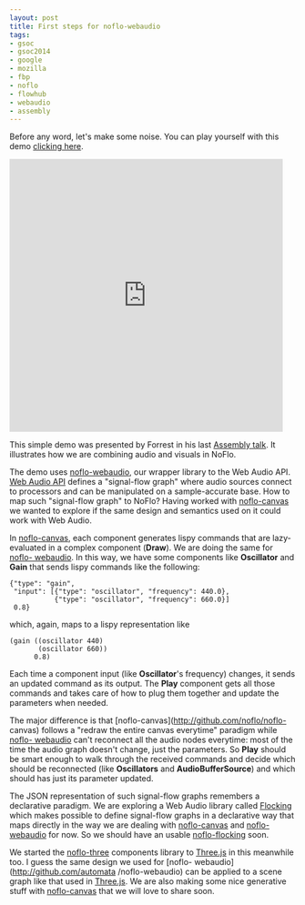 ```yaml
--- 
layout: post
title: First steps for noflo-webaudio
tags: 
- gsoc
- gsoc2014
- google
- mozilla
- fbp
- noflo
- flowhub
- webaudio
- assembly
---
```


Before any word, let's make some noise. You can play yourself with this demo [clicking here](http://app.flowhub.io/#example/04847249319d2326fa92).

<iframe class="vine-embed" src="https://vine.co/v/ME1wdVX16iB/embed/simple?audio=1" width="480" height="480" frameborder="0"></iframe><script async src="//platform.vine.co/static/scripts/embed.js" charset="utf-8"></script>

This simple demo was presented by Forrest in his last [Assembly
talk](http://www.forresto.com/2014/08/the-toybox-and-the-toolbox/). It
illustrates how we are combining audio and visuals in NoFlo. 

The demo uses [noflo-webaudio](http://github.com/automata/noflo-webaudio), our
wrapper library to the Web Audio API. [Web Audio
API](https://developer.mozilla.org/en-US/docs/Web/API/Web_Audio_API) defines a
"signal-flow graph" where audio sources connect to processors and can be
manipulated on a sample-accurate base. How to map such "signal-flow graph" to
NoFlo? Having worked with [noflo-canvas](http://github.com/noflo/noflo-canvas)
we wanted to explore if the same design and semantics used on it could work
with Web Audio.

In [noflo-canvas](http://github.com/noflo/noflo-canvas), each component
generates lispy commands that are lazy-evaluated in a complex component
(__Draw__). We are doing the same for [noflo-
webaudio](http://github.com/automata/noflo-webaudio). In this way, we have
some components like __Oscillator__ and __Gain__ that sends lispy commands
like the following:

```
{"type": "gain", 
 "input": [{"type": "oscillator", "frequency": 440.0},
           {"type": "oscillator", "frequency": 660.0}]
 0.8}
```

which, again, maps to a lispy representation like

```
(gain ((oscillator 440)
       (oscillator 660))
      0.8)
```

Each time a component input (like __Oscillator__'s frequency) changes, it
sends an updated command as its output. The __Play__ component gets all those
commands and takes care of how to plug them together and update the parameters
when needed.

The major difference is that [noflo-canvas](http://github.com/noflo/noflo-
canvas) follows a "redraw the entire canvas everytime" paradigm while [noflo-
webaudio](http://github.com/automata/noflo-webaudio) can't reconnect all the
audio nodes everytime: most of the time the audio graph doesn't change, just
the parameters. So __Play__ should be smart enough to walk through the
received commands and decide which should be reconnected (like __Oscillators__ and
__AudioBufferSource__) and which should has just its parameter updated.

The JSON representation of such signal-flow graphs remembers a declarative
paradigm. We are exploring a Web Audio library called
[Flocking](http://flockingjs.org/) which makes possible to define signal-flow
graphs in a declarative way that maps directly in the way we are dealing with
[noflo-canvas](http://github.com/noflo/noflo-canvas) and [noflo-
webaudio](http://github.com/automata/noflo-webaudio) for now. So we should
have an usable [noflo-flocking](http://github.com/automata/noflo-flocking)
soon.

We started the [noflo-three](http://github.com/automata/noflo-three)
components library to [Three.js](http://threejs.org) in this meanwhile too. I
guess the same design we used for [noflo- webaudio](http://github.com/automata
/noflo-webaudio) can be applied to a scene graph like that used in
[Three.js](http://threejs.org). We are also making some nice generative stuff
with [noflo-canvas](http://github.com/noflo/noflo-canvas) that we will love to
share soon.

